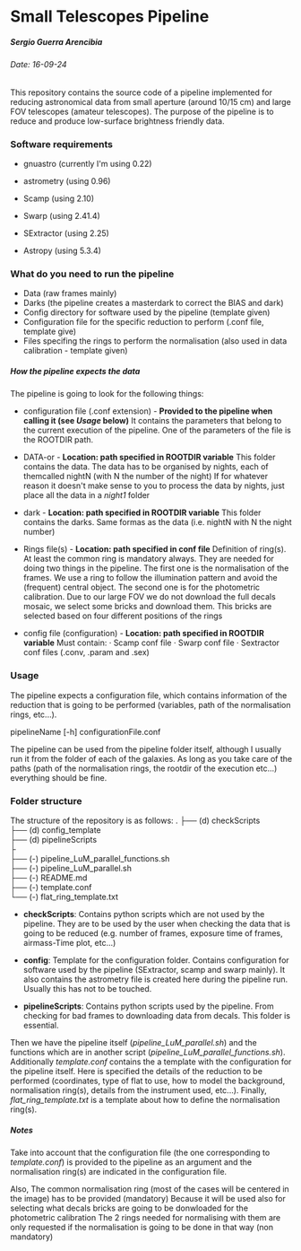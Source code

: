 # Small Telescopes Pipeline
##### Sergio Guerra Arencibia
###### Date: 16-09-24

This repository contains the source code of a pipeline implemented for reducing astronomical data from small aperture (around 10/15 cm) and large FOV telescopes (amateur telescopes). The purpose of the pipeline is to reduce and produce low-surface brightness friendly data.

### Software requirements

* gnuastro (currently I'm using 0.22)
* astrometry (using 0.96)
* Scamp (using 2.10)
* Swarp (using 2.41.4)
* SExtractor (using 2.25) 

* Astropy (using 5.3.4)

### What do you need to run the pipeline

* Data (raw frames mainly)
* Darks (the pipeline creates a masterdark to correct the BIAS and dark)
* Config directory for software used by the pipeline (template given)
* Configuration file for the specific reduction to perform (.conf file, template give)
* Files specifing the rings to perform the normalisation (also used in data calibration - template given)

##### How the pipeline expects the data

The pipeline is going to look for the following things:

* configuration file (.conf extension) - **Provided to the pipeline when calling it (see *Usage* below)**
    It contains the parameters that belong to the current execution of the pipeline.
    One of the parameters of the file is the ROOTDIR path.

* DATA-or - **Location: path specified in ROOTDIR variable**
    This folder contains the data. The data has to be organised by nights, each of themcalled nightN (with N the number of the night)
    If for whatever reason it doesn't make sense to you to process the data by nights, just place all the data in a *night1* folder

* dark - **Location: path specified in ROOTDIR variable**
    This folder contains the darks. Same formas as the data (i.e. nightN with N the night number)

* Rings file(s) -  **Location: path specified in conf file**
    Definition of ring(s). At least the common ring is mandatory always.
    They are needed for doing two things in the pipeline. The first one is the normalisation of the frames. We use a ring to follow the illumination pattern and avoid the (frequent) central object. The second one is for the photometric calibration. Due to our large FOV we do not download the full decals mosaic, we select some bricks and download them. This bricks are selected based on four different positions of the rings

* config file (configuration) - **Location: path specified in ROOTDIR variable**
    Must contain:
      · Scamp conf file
      · Swarp conf file
      · Sextractor conf files (.conv, .param and .sex)


### Usage

The pipeline expects a configuration file, which contains information of the reduction that is going to be performed (variables, path of the normalisation rings, etc...). 

pipelineName [-h] configurationFile.conf

The pipeline can be used from the pipeline folder itself, although I usually run it from the folder of each of the galaxies. As long as you take care of the paths (path of the normalisation rings, the rootdir of the execution etc...) everything should be fine.

### Folder structure

The structure of the repository is as follows:
.
├── (d) checkScripts <br />
├── (d) config_template <br />
├── (d) pipelineScripts  <br />
├ <br />
├── (-) pipeline_LuM_parallel_functions.sh <br />
├── (-) pipeline_LuM_parallel.sh  <br />
├── (-) README.md  <br />
├── (-) template.conf <br />
└── (-) flat_ring_template.txt <br />

* **checkScripts**: Contains python scripts which are not used by the pipeline. They are to be used by the user when checking the data that is going to be reduced (e.g. number of frames, exposure time of frames, airmass-Time plot, etc...)

* **config**: Template for the configuration folder. Contains configuration for software used by the pipeline (SExtractor, scamp and swarp mainly). It also contains the astrometry file is created here during the pipeline run. Usually this has not to be touched. 

* **pipelineScripts**: Contains python scripts used by the pipeline. From checking for bad frames to downloading data from decals. This folder is essential.


Then we have the pipeline itself (*pipeline_LuM_parallel.sh*) and the functions which are in another script (*pipeline_LuM_parallel_functions.sh*). Additionally *template.conf* contains the a template with the configuration for the pipeline itself. Here is specified the details of the reduction to be performed (coordinates, type of flat to use, how to model the background, normalisation ring(s), details from the instrument used, etc...). Finally, *flat_ring_template.txt* is a template about how to define the normalisation ring(s).


##### Notes

Take into account that the configuration file (the one corresponding to *template.conf*) is provided to the pipeline as an argument and the normalisation ring(s) are indicated in the configuration file.

Also, The common normalisation ring (most of the cases will be centered in the image) has to be provided (mandatory) Because it will be used also for selecting what decals bricks are going to be donwloaded for the photometric calibration The 2 rings needed for normalising with them are only requested if the normalisation is going to be done in that way (non mandatory)
